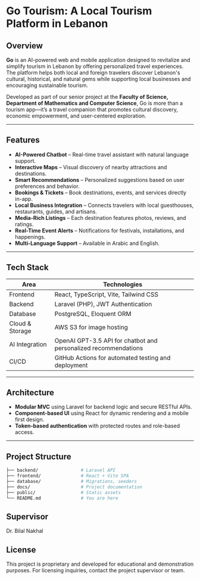 # Go Tourism: A Local Tourism Platform in Lebanon

## Overview

**Go** is an AI-powered web and mobile application designed to revitalize and simplify tourism in Lebanon by offering personalized travel experiences. The platform helps both local and foreign travelers discover Lebanon's cultural, historical, and natural gems while supporting local businesses and encouraging sustainable tourism.

Developed as part of our senior project at the **Faculty of Science, Department of Mathematics and Computer Science**, Go is more than a tourism app—it’s a travel companion that promotes cultural discovery, economic empowerment, and user-centered exploration.

---

##  Features

-  **AI-Powered Chatbot** – Real-time travel assistant with natural language support.
-  **Interactive Maps** – Visual discovery of nearby attractions and destinations.
-  **Smart Recommendations** – Personalized suggestions based on user preferences and behavior.
-  **Bookings & Tickets** – Book destinations, events, and services directly in-app.
-  **Local Business Integration** – Connects travelers with local guesthouses, restaurants, guides, and artisans.
-  **Media-Rich Listings** – Each destination features photos, reviews, and ratings.
-  **Real-Time Event Alerts** – Notifications for festivals, installations, and happenings.
-  **Multi-Language Support** – Available in Arabic and English.

---

##  Tech Stack

| Area              | Technologies                                                                 |
|-------------------|------------------------------------------------------------------------------|
| Frontend          | React, TypeScript, Vite, Tailwind CSS                                        |
| Backend           | Laravel (PHP), JWT Authentication                                            |
| Database          | PostgreSQL, Eloquent ORM                                                     |
| Cloud & Storage   | AWS S3 for image hosting                                                     |
| AI Integration    | OpenAI GPT-3.5 API for chatbot and personalized recommendations              |
| CI/CD             | GitHub Actions for automated testing and deployment                          |

---

##  Architecture

- **Modular MVC** using Laravel for backend logic and secure RESTful APIs.
- **Component-based UI** using React for dynamic rendering and a mobile first design.
- **Token-based authentication** with protected routes and role-based access.

---


##  Project Structure

```bash
├── backend/                # Laravel API
├── frontend/               # React + Vite SPA
├── database/               # Migrations, seeders
├── docs/                   # Project documentation
├── public/                 # Static assets
└── README.md               # You are here
```

## Supervisor

Dr. Bilal Nakhal

## License

This project is proprietary and developed for educational and demonstration purposes. For licensing inquiries, contact the project supervisor or team.


